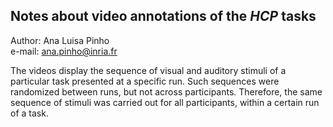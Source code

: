 ## Notes about video annotations of the *HCP* tasks  

Author: Ana Luisa Pinho  
e-mail: ana.pinho@inria.fr

The videos display the sequence of visual and auditory stimuli of a particular task presented at a specific run. Such sequences were randomized between runs, but not across participants. Therefore, the same sequence of stimuli was carried out for all participants, within a certain run of a task.
